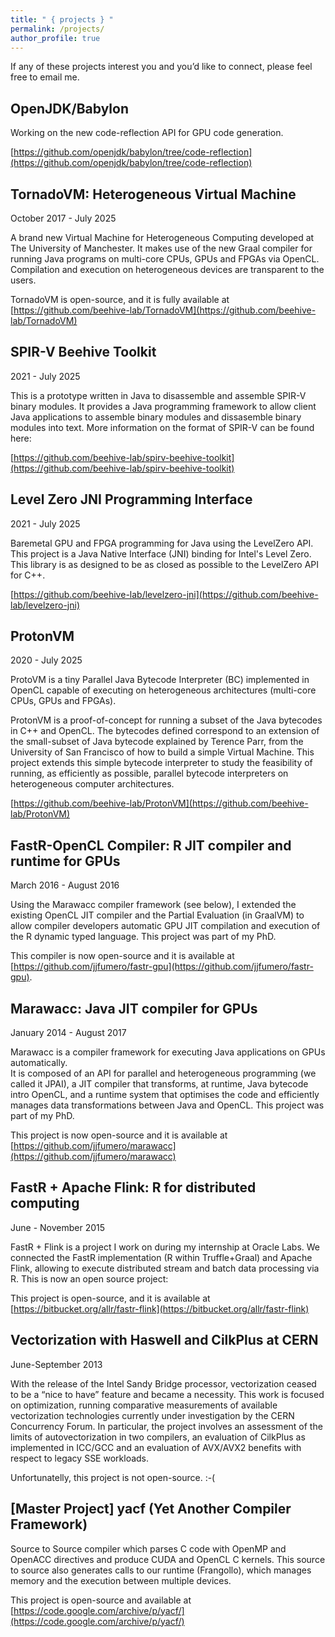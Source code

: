 ```yaml
---
title: " { projects } "
permalink: /projects/
author_profile: true
---
```


If any of these projects interest you and you’d like to connect, please feel free to email me.

## OpenJDK/Babylon 

Working on the new code-reflection API for GPU code generation.

[https://github.com/openjdk/babylon/tree/code-reflection](https://github.com/openjdk/babylon/tree/code-reflection)


## TornadoVM: Heterogeneous Virtual Machine 

October 2017 - July 2025

A brand new Virtual Machine for Heterogeneous Computing developed at The University of Manchester. It makes use of the new Graal compiler for running Java programs on multi-core CPUs, GPUs and FPGAs via OpenCL. Compilation and execution on heterogeneous devices are transparent to the users.

TornadoVM is open-source, and it is fully available at [https://github.com/beehive-lab/TornadoVM](https://github.com/beehive-lab/TornadoVM)


## SPIR-V Beehive Toolkit 

2021 - July 2025

This is a prototype written in Java to disassemble and assemble SPIR-V binary modules. It provides a Java programming framework to allow client Java applications to assemble binary modules and dissasemble binary modules into text. More information on the format of SPIR-V can be found here:  

[https://github.com/beehive-lab/spirv-beehive-toolkit](https://github.com/beehive-lab/spirv-beehive-toolkit)


## Level Zero JNI Programming Interface 

2021 - July 2025

Baremetal GPU and FPGA programming for Java using the LevelZero API. This project is a Java Native Interface (JNI) binding for Intel's Level Zero. This library is as designed to be as closed as possible to the LevelZero API for C++.

[https://github.com/beehive-lab/levelzero-jni](https://github.com/beehive-lab/levelzero-jni)


## ProtonVM 

2020 - July 2025

ProtoVM is a tiny Parallel Java Bytecode Interpreter (BC) implemented in OpenCL capable of executing on heterogeneous architectures (multi-core CPUs, GPUs and FPGAs).

ProtonVM is a proof-of-concept for running a subset of the Java bytecodes in C++ and OpenCL. The bytecodes defined correspond to an extension of the small-subset of Java bytecode explained by Terence Parr, from the University of San Francisco of how to build a simple Virtual Machine. This project extends this simple bytecode interpreter to study the feasibility of running, as efficiently as possible, parallel bytecode interpreters on heterogeneous computer architectures.


[https://github.com/beehive-lab/ProtonVM](https://github.com/beehive-lab/ProtonVM)

## FastR-OpenCL Compiler: R JIT compiler and runtime for GPUs

March 2016 - August 2016

Using the Marawacc compiler framework (see below), I extended the existing OpenCL JIT compiler and the Partial Evaluation (in GraalVM) to allow compiler developers automatic GPU JIT compilation and execution of the R dynamic typed language. This project was part of my PhD.

This compiler is now open-source and it is available at [https://github.com/jjfumero/fastr-gpu](https://github.com/jjfumero/fastr-gpu).


## Marawacc: Java JIT compiler for GPUs

January 2014 - August 2017

Marawacc is a compiler framework for executing Java applications on GPUs automatically.  
It is composed of an API for parallel and heterogeneous programming (we called it JPAI), a JIT compiler that transforms, at runtime, Java bytecode intro OpenCL, and a runtime system that optimises the code and efficiently manages data transformations between Java and OpenCL. This project was part of my PhD.

This project is now open-source and it is available at [https://github.com/jjfumero/marawacc](https://github.com/jjfumero/marawacc)


## FastR + Apache Flink: R for distributed computing

June - November 2015

FastR + Flink is a project I work on during my internship at Oracle Labs. We connected the FastR implementation (R within Truffle+Graal) and Apache Flink, allowing to execute distributed stream and batch data processing via R. This is now an open source project:


This project is open-source, and it is available at [https://bitbucket.org/allr/fastr-flink](https://bitbucket.org/allr/fastr-flink)


## Vectorization with Haswell and CilkPlus at CERN 

June-September 2013

With the release of the Intel Sandy Bridge processor, vectorization ceased to be a “nice to have” feature and became a necessity. This work is focused on optimization, running comparative measurements of available vectorization technologies currently under investigation by the CERN Concurrency Forum. In particular, the project involves an assessment of the limits of autovectorization in two compilers, an evaluation of CilkPlus as implemented in ICC/GCC and an evaluation of AVX/AVX2 benefits with respect to legacy SSE workloads.

Unfortunatelly, this project is not open-source. :-( 


## [Master Project] yacf (Yet Another Compiler Framework) 

Source to Source compiler which parses C code with OpenMP and OpenACC directives and produce CUDA and OpenCL C kernels. This source to source also generates calls to our runtime (Frangollo), which manages memory and the execution between multiple devices. 

This project is open-source and available at [https://code.google.com/archive/p/yacf/](https://code.google.com/archive/p/yacf/)



